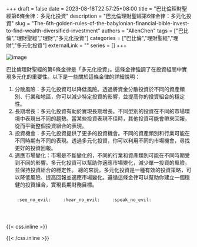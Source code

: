 +++ 
draft = false
date = 2023-08-18T22:57:25+08:00
title = "巴比倫理財聖經第6條金律：多元化投資"
description = "巴比倫理財聖經第6條金律：多元化投資"
slug = "The-6th-golden-rules-of-the-babylonian-financial-bible-invest-to-find-wealth-diversified-investment"
authors = "AllenChen"
tags = ["巴比倫","理財聖經","理財","多元化投資"]
categories = ["巴比倫","理財聖經","理財","多元化投資"]
externalLink = ""
series = []
+++

![image](/images/post/A-rabbit-with-big-blue-eyes-diversified-investing-and-making-much-money-and-saving-money-in-the-bank-with-Van-Gogh-style.jpeg)

巴比倫理財聖經的第6條金律是「多元化投資」。這條金律強調了在投資組閤中實現多元化的重要性。以下是一些關於這條金律的詳細說明：

1. 分散風險：多元化投資可以降低風險。透過將資金分散投資於不同的資產類別、行業和地區，你可以減少特定投資的影響，並提高你的投資組合的穩定性。
2. 長期增長：多元化投資有助於實現長期增長。不同型別的投資在不同的市場環境中表現出不同的趨勢。當某些投資表現不佳時，其他投資可能會帶來回報，從而平衡整個投資組合的表現。
3. 投資機會：多元化投資提供了更多的投資機會。不同的資產類別和行業可能在不同時期有不同的表現。透過多元化投資，你可以利用不同的市場機會，尋找更好的投資回報。
4. 適應市場變化：市場是不斷變化的，不同的行業和資產類別可能在不同時期受到不同的影響。多元化投資可以幫助你適應市場變化，減少單一投資的風險，並保持投資組合的穩定性。
總的來說，多元化投資是一種有效的投資策略，可以降低風險、提高回報並適應市場變化。遵循這條金律可以幫助你建立一個穩健的投資組合，實現長期財務目標。

<p><span class="nowrap"><span class="emojify">🙈</span> <code>:see_no_evil:</code></span>  <span class="nowrap"><span class="emojify">🙉</span> <code>:hear_no_evil:</code></span>  <span class="nowrap"><span class="emojify">🙊</span> <code>:speak_no_evil:</code></span></p>
<br>
    

{{< css.inline >}}
<style>
.emojify {
	font-family: Apple Color Emoji, Segoe UI Emoji, NotoColorEmoji, Segoe UI Symbol, Android Emoji, EmojiSymbols;
	font-size: 2rem;
	vertical-align: middle;
}
@media screen and (max-width:650px) {
  .nowrap {
    display: block;
    margin: 25px 0;
  }
}
</style>
{{< /css.inline >}}
